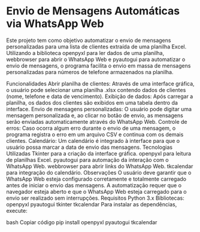 # Envio de Mensagens Automáticas via WhatsApp Web
Este projeto tem como objetivo automatizar o envio de mensagens personalizadas para uma lista de clientes extraída de uma planilha Excel. Utilizando a biblioteca openpyxl para ler dados de uma planilha, webbrowser para abrir o WhatsApp Web e pyautogui para automatizar o envio de mensagens, o programa facilita o envio em massa de mensagens personalizadas para números de telefone armazenados na planilha.

Funcionalidades
Abrir planilha de clientes: Através de uma interface gráfica, o usuário pode selecionar uma planilha .xlsx contendo dados de clientes (nome, telefone e data de vencimento).
Exibição de dados: Após carregar a planilha, os dados dos clientes são exibidos em uma tabela dentro da interface.
Envio de mensagens personalizadas: O usuário pode digitar uma mensagem personalizada e, ao clicar no botão de envio, as mensagens serão enviadas automaticamente através do WhatsApp Web.
Controle de erros: Caso ocorra algum erro durante o envio de uma mensagem, o programa registra o erro em um arquivo CSV e continua com os demais clientes.
Calendário: Um calendário é integrado à interface para que o usuário possa marcar a data de envio das mensagens.
Tecnologias Utilizadas
Tkinter para a criação da interface gráfica.
openpyxl para leitura de planilhas Excel.
pyautogui para automação da interação com o WhatsApp Web.
webbrowser para abrir links do WhatsApp Web.
tkcalendar para integração do calendário.
Observações
O usuário deve garantir que o WhatsApp Web esteja configurado corretamente e totalmente carregado antes de iniciar o envio das mensagens.
A automatização requer que o navegador esteja aberto e que o WhatsApp Web esteja carregado para o envio ser realizado sem interrupções.
Requisitos
Python 3.x
Bibliotecas:
openpyxl
pyautogui
tkinter
tkcalendar
Para instalar as dependências, execute:

bash
Copiar código
pip install openpyxl pyautogui tkcalendar
